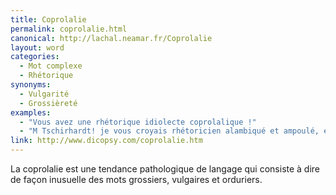 ```yaml
---
title: Coprolalie
permalink: coprolalie.html
canonical: http://lachal.neamar.fr/Coprolalie
layout: word
categories:
  - Mot complexe
  - Rhétorique
synonyms:
  - Vulgarité
  - Grossièreté
examples:
  - "Vous avez une rhétorique idiolecte coprolalique !"
  - "M Tschirhardt! je vous croyais rhétoricien alambiqué et ampoulé, et il me semble pourtant que je viens d'ouïr une coprolalie venant de votre coté…"
link: http://www.dicopsy.com/coprolalie.htm
---
```


La coprolalie est une tendance pathologique de langage qui consiste à dire de façon inusuelle des mots grossiers, vulgaires et orduriers.

